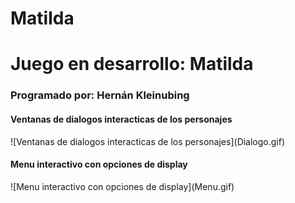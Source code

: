 # Matilda
<h1>Juego en desarrollo: Matilda</h1>
<h3>Programado por: Hernán Kleinubing</h3>

<h4>Ventanas de dialogos interacticas de los personajes</h4>
![Ventanas de dialogos interacticas de los personajes](Dialogo.gif)

<h4>Menu interactivo con opciones de display</h4>
![Menu interactivo con opciones de display](Menu.gif)

